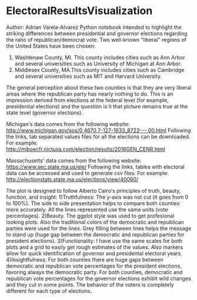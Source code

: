 # ElectoralResultsVisualization
Author: Adrian Varela-Alvarez
Python notebook intended to highlight the striking differences between presidential and governor elections regarding the ratio of republican/democrat vote. 
Two well-known "liberal" regions of the United States have been chosen: 
1) Washtenaw County, MI. This county includes cities such as Ann Arbor and several universities such as University of Michigan at Ann Arbor.
2) Middlesex County, MA.This county includes cities such as Cambridge and several universities such as MIT and Harvard University.

The general perception about these two counties is that they are very liberal areas where the republican party has nearly nothing to do. 
This is an impression derived from elections at the federal level (for example, presidential elections) and 
the question is it that picture remains true at the state level (governor elections).

Michigan's data comes from the following website:
http://www.michigan.gov/sos/0,4670,7-127-1633_8722---,00.html
Following the links, tab separated values files for all the elections can be downloaded. For example:
http://miboecfr.nictusa.com/election/results/2016GEN_CENR.html

Massachusetts' data comes from the following website:
https://www.sec.state.ma.us/ele/
Following the links, tables with electoral data can be accessed and used to generate csv files. For example:
http://electionstats.state.ma.us/elections/view/40060/

The plot is designed to follow Alberto Cairo's principles of truth, beauty, function, and insight:
1)Truthfulness: The y-axis was not cut (it goes from 0 to 100%). The side to side presentation helps to compare both counties more accurately. All the lines represented 
use the same units (vote percentages).
2)Beauty. The ggplot style was used to get profesional looking plots. Also the traditional colors of the democratic and republican parties were used for the lines. 
Grey filling between lines helps the message to stand up (huge gap between the democratic and republican parties for president elections).
3)Functionality: I have use the same scales for both plots and a grid to easily get rough estimates of the values. Also markers allow for quick identification of governor and 
presidental electoral years.
4)Insightfulness: For both counties there are huge gaps between democratic and republican vote percentages for the president elections, favoring always the democratic party. 
For both counties, democratic and republican vote percentages for the governor elections exhibit wild changes and they cut in some points. 
The behavior of the voters is completely different for each type of elections.